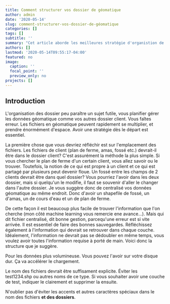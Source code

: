 ```yaml
---
title: Comment structurer vos dossier de géomatique
author: admin
date: '2020-05-14'
slug: comment-structurer-vos-dossier-de-géomatique
categories: []
tags: []
subtitle: ''
summary: "Cet article aborde les meilleures stratégie d'organistion de dossier et de nomenclature de fichier"
authors: []
lastmod: '2020-05-14T09:55:17-04:00'
featured: no
image:
  caption: ''
  focal_point: ''
  preview_only: no
projects: []
---
```


## Introduction

L'organisation des dossier peu paraître un sujet futile, vous planifier gérer les données géomatique comme vos autres dossier client. Vous faîtes erreur. Les fichiers en géomatique peuvent rapidement se multiplier, et prendre énormément d'espace. Avoir une stratégie dès le départ est essentiel.

La première chose que vous devriez réfléchir est sur l'emplacement des fichiers. Les fichiers de client (plan de ferme, amas, fossé etc.) devrait-il être dans le dossier client? C'est assurément la méthode la plus simple. Si vous chercher le plan de ferme d'un certain client, vous allez savoir ou le trouver. Toutefois, la notion de ce qui est propre à un client et ce qui est partagé par plusieurs peut devenir floue. Un fossé entre les champs de 2 clients devrait être dans quel dossier? Vous pourriez l'avoir dans les deux dossier, mais si quelqu'un le modifie, il faut se souvenir d'aller le changer dans l'autre dossier. Je vous suggère donc de centralisé vos données géomatique au même endroit. Donc d'avoir un shapefile de fossé, un d'amas, un de cours d'eau et un de plan de ferme. 

De cette façon il est beaucoup plus facile de trouver l'information que l'on cherche (mon côté machine learning vous remercie ene avance...). Mais qui dit fichier centralisé, dit bonne gestion, parcequ'une erreur est si vite arrivée. Il est essentiel de faire des bonnes sauvegardes. Réfléchissez également à l'information qui devrait se retrouver dans chaque couche. Idéalement, l'information ne devrait pas se dédoubler en même temps, vous voulez avoir toutes l'information requise à porté de main. Voici donc la structure que je suggère.


Pour les données plus volumineuse. Vous pouvez l'avoir sur votre disque dur. Ça va accélérer le chargement.

Le nom des fichiers devrait être suffisament explicite. Éviter les test1234.shp ou autres noms de ce type. Si vous souhaiter avoir une couche de test, indiquer le clairement et supprimer la ensuite. 

N'oublier pas d'éviter les accents et autres caractères spéciaux dans le nom des fichiers **et des dossiers**. 




